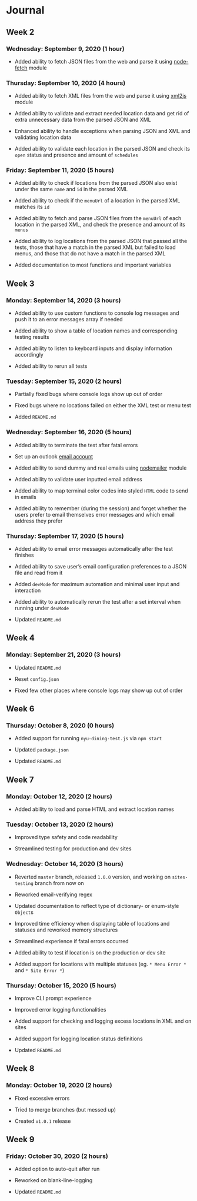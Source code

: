 # Journal

## Week 2

### Wednesday: September 9, 2020 (1 hour)

- Added ability to fetch JSON files from the web and parse it using [node-fetch](https://www.npmjs.com/package/node-fetch) module

### Thursday: September 10, 2020 (4 hours)

- Added ability to fetch XML files from the web and parse it using [xml2js](https://www.npmjs.com/package/xml2js) module

- Added ability to validate and extract needed location data and get rid of extra unnecessary data from the parsed JSON and XML

- Enhanced ability to handle exceptions when parsing JSON and XML and validating location data

- Added ability to validate each location in the parsed JSON and check its `open` status and presence and amount of `schedules`

### Friday: September 11, 2020 (5 hours)

- Added ability to check if locations from the parsed JSON also exist under the same `name` and `id` in the parsed XML

- Added ability to check if the `menuUrl` of a location in the parsed XML matches its `id`

- Added ability to fetch and parse JSON files from the `menuUrl` of each location in the parsed XML, and check the presence and amount of its `menus`

- Added ability to log locations from the parsed JSON that passed all the tests, those that have a match in the parsed XML but failed to load menus, and those that do not have a match in the parsed XML

- Added documentation to most functions and important variables

## Week 3

### Monday: September 14, 2020 (3 hours)

- Added ability to use custom functions to console log messages and push it to an error messages array if needed

- Added ability to show a table of location names and corresponding testing results

- Added ability to listen to keyboard inputs and display information accordingly

- Added ability to rerun all tests

### Tuesday: September 15, 2020 (2 hours)

- Partially fixed bugs where console logs show up out of order

- Fixed bugs where no locations failed on either the XML test or menu test

- Added `README.md`

### Wednesday: September 16, 2020 (5 hours)

- Added ability to terminate the test after fatal errors

- Set up an outlook [email account](mailto:nyu-dining-test@outlook.com)

- Added ability to send dummy and real emails using [nodemailer](https://www.npmjs.com/package/nodemailer) module

- Added ability to validate user inputted email address

- Added ability to map terminal color codes into styled `HTML` code to send in emails

- Added ability to remember (during the session) and forget whether the users prefer to email themselves error messages and which email address they prefer

### Thursday: September 17, 2020 (5 hours)

- Added ability to email error messages automatically after the test finishes

- Added ability to save user’s email configuration preferences to a JSON file and read from it

- Added `devMode` for maximum automation and minimal user input and interaction

- Added ability to automatically rerun the test after a set interval when running under `devMode`

- Updated `README.md`

## Week 4

### Monday: September 21, 2020 (3 hours)

- Updated `README.md`

- Reset `config.json`

- Fixed few other places where console logs may show up out of order

## Week 6

### Thursday: October 8, 2020 (0 hours)

- Added support for running `nyu-dining-test.js` via `npm start`

- Updated `package.json`

- Updated `README.md`

## Week 7

### Monday: October 12, 2020 (2 hours)

- Added ability to load and parse HTML and extract location names

### Tuesday: October 13, 2020 (2 hours)

- Improved type safety and code readability

- Streamlined testing for production and dev sites

### Wednesday: October 14, 2020 (3 hours)

- Reverted `master` branch, released `1.0.0` version, and working on `sites-testing` branch from now on

- Reworked email-verifying regex

- Updated documentation to reflect type of dictionary- or enum-style `Object`s

- Improved time efficiency when displaying table of locations and statuses and reworked memory structures

- Streamlined experience if fatal errors occurred

- Added ability to test if location is on the production or dev site

- Added support for locations with multiple statuses (eg. `* Menu Error *` and `* Site Error *`)

### Thursday: October 15, 2020 (5 hours)

- Improve CLI prompt experience

- Improved error logging functionalities

- Added support for checking and logging excess locations in XML and on sites

- Added support for logging location status definitions

- Updated `README.md`

## Week 8

### Monday: October 19, 2020 (2 hours)

- Fixed excessive errors

- Tried to merge branches (but messed up)

- Created `v1.0.1` release

## Week 9

### Friday: October 30, 2020 (2 hours)

- Added option to auto-quit after run

- Reworked on blank-line-logging

- Updated `README.md`